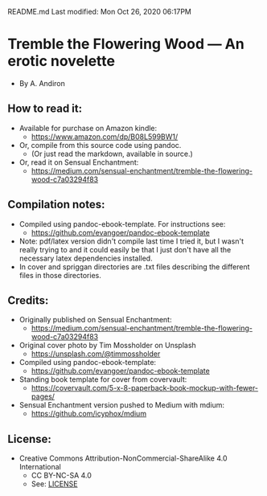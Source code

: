 README.md
Last modified: Mon Oct 26, 2020  06:17PM

# Tremble the Flowering Wood — An erotic novelette
* By A. Andiron

## How to read it:
* Available for purchase on Amazon kindle:
	* https://www.amazon.com/dp/B08L599BW1/
* Or, compile from this source code using pandoc.
	* (Or just read the markdown, available in source.) 
* Or, read it on Sensual Enchantment:
	* https://medium.com/sensual-enchantment/tremble-the-flowering-wood-c7a03294f83

## Compilation notes:
* Compiled using pandoc-ebook-template. For instructions see:
	* https://github.com/evangoer/pandoc-ebook-template
* Note: pdf/latex version didn't compile last time I tried it, but I wasn't really trying to and it could easily be that I just don't have all the necessary latex dependencies installed.
* In cover and spriggan directories are .txt files describing the different files in those directories.

## Credits:
* Originally published on Sensual Enchantment:
	* https://medium.com/sensual-enchantment/tremble-the-flowering-wood-c7a03294f83
* Original cover photo by Tim Mossholder on Unsplash
	* https://unsplash.com/@timmossholder
* Compiled using pandoc-ebook-template:
	* https://github.com/evangoer/pandoc-ebook-template
* Standing book template for cover from covervault:
	* https://covervault.com/5-x-8-paperback-book-mockup-with-fewer-pages/
* Sensual Enchantment version pushed to Medium with mdium:
	* https://github.com/icyphox/mdium


## License:
* Creative Commons Attribution-NonCommercial-ShareAlike 4.0 International
	* CC BY-NC-SA 4.0
	* See: [LICENSE](./LICENSE)


